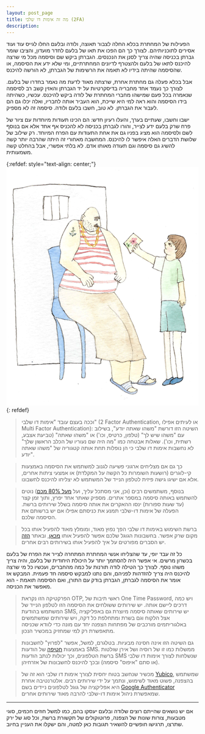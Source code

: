 ```yaml
---
layout: post_page
title: מה זה אימות דו שלבי (2FA)
description: 
---
```


הפעילות של המחתרת בכלא החלה לצבור תאוצה, ולודה ובלעם החלו לגייס עוד ועוד אסירים לתוכניותיהם. לצורך כך הם הפכו את תאו של בלעם לחדר מועדון, והציבו שומר גברתן בכניסה שהיה צריך לסנן את הנכנסים. הגברתן ביקש שם וסיסמה מכל מי שרצה להיכנס לתאו של בלעם ולהצטרף לדיונים המחתרתיים, ומי שלא ידע את הסיסמה, או שהסיסמה שהיתה בידיו לא תאמה את הרשימות של הגברתן, לא הורשה להיכנס.

אבל בכלא פעלה גם מחתרת אחרת, שרצתה מאוד לדעת מה נאמר בחדרו של בלעם. לצורך כך נעמד אחד מחבריה בדיסקרטיות על יד הגברתן והאזין קשב רב לסיסמה שנאמרה בכל פעם שמישהו מחברי המחתרת של לודה ביקש להיכנס. עכשיו, כשהיתה בידו הסיסמה והוא ראה למי היא שייכת, הוא העביר אותה לחבריו, ואלה יכלו גם הם לעבור את הגברתן. לא טוב, חשבו בלעם ולודה. סיסמה זה לא מספיק.

ישבו וחשבו, שעתיים בערך, והעלו רעיון חדש: הם הכינו תעודות מיוחדות עם ציור של פרח שרק בלעם ידע לצייר, והורו לגברתן בכניסה לא להכניס אף אחד אלא אם בנוסף לשם ולסיסמה הוא מציג בפניו גם את אחת התעודות עם הפרח המיוחד. רק שילוב של שלושת הדברים האלה איפשר לו להיכנס. המחשבה מאחורי זה היתה שהרבה יותר קשה להשיג גם סיסמה וגם תעודה מאותו אדם. לא בלתי אפשרי, אבל בהחלט קשה משמעותית.

{:refdef: style="text-align: center;"}
![2fa](/img/2018-03-14-01.png)
{: refdef}

> וככה בעצם עובד "אימות דו שלבי" (2 Factor Authentication, או לעיתים אפילו Multi Factor Authentication): השיטה הזו דורשת "משהו שאתה יודע", בשילוב עם "משהו שיש לך" (טלפון, כרטיס, וכו') או "משהו שאתה" (טביעת אצבע, רשתית, וכו'). שאלות אבטחה כמו "מה היה שם נעוריו של הכלב הראשון שלך" לא נחשבות אימות דו שלבי כי הן נופלות תחת אותה קטגוריה של "משהו שאתה יודע".

> כך גם אם מצליחים ארגוני פשיעה לגנוב למשתמש את הסיסמה באמצעות קי-לוגרים (רושעות השומרות כל הקשה על המקלדת) או אמצעי ציתות אחרים, אלא אם ישיגו גישה פיזית לטלפון הנייד של המשתמש לא יצליחו להיכנס לחשבונו.

> בנוסף, משתמשים רבים (וכן, אני מסתכל עליך, ועל [מעל 80% מכם](https://keepersecurity.com/assets/pdf/Keeper-Mobile-Survey-Infographic.pdf)) נוטים להשתמש באותה סיסמה במספר אתרים. מספיק שאתר אחד יפרץ, ותוך זמן קצר (עד שעות ספורות) ינסו ההאקרים את אותה סיסמה בשלל שירותים ברשת. הפעלה של אימות דו-שלבי תמנע את כניסתם אפילו אם יש ברשותם את הסיסמה שלכם.

> ברשת השימוש באימות דו שלבי הפך נפוץ מאוד, ומומלץ מאוד להפעיל אותו בכל מקום שרק אפשר. בחשבונות הגוגל שלכם אפשר להפעיל אותו [מכאן](https://www.google.com/landing/2step/), ובאתר [הזה](https://www.turnon2fa.com/) יש הסברים מפורטים על איך להפעיל אותו בשירותים רבים אחרים.

כל זה עבד יופי, עד שהצליחו אנשי המחתרת המתחרה לצייר את הפרח של בלעם בכשרון מרשים. אי אפשר היה להסתמך יותר על היכולת היחודית של בלעם, והיה צריך משהו נוסף. לצורך כך הטילה לודה תורנות על כמה מהחברים, ועכשיו כל מי שרצה להיכנס היה צריך להזדהות לפניהם, והם נתנו למבקש סיסמה חד פעמית. המבקש אז אומר את הסיסמה לגברתן, הגברתן בודק עם התורן, ואם הסיסמה תואמת - הוא מאפשר את הכניסה.

> הפרקטיקה הזו נקראת OTP, ראשי תיבות של One Time Password, ויש כמה דרכים ליישם אותה. יש שירותים ששולחים את הסיסמה הזו לטלפון הנייד של המשתמש בהודעת SMS, יש שירותים שאותה סיסמה מיוצרת גם באפליקציה אצל הלקוח וגם בשרת ומתחלפת כל דקה, ויש שירותים שמשתמשים באלגוריתמים מורכבים של מפתחות הצפנה יחד עם מונה כדי לוודא שכניסה מתאפשרת רק למי שמחזיק במכשיר הנכון.

> גם השיטה הזו אינה חסינה מבעיות. בטלגרם, למשל, אפשר "לפרוץ" לחשבונות באמצעות [חטיפה](https://www.wired.com/2016/08/hack-brief-hackers-breach-ultra-secure-messaging-app-telegram-iran/) של הודעות SMS. ממשלות כמו זו של רוסיה ושל אירן שולטות ברשת הטלפונים, וכך יכולות לנתב הודעות SMS שנשלחות לצורך אימות דו שלבי (או סתם "איפוס" סיסמה) ובכך להיכנס לחשבונות של אזרחיהן.

> מכשיר שנחשב בטוח יחסית לצורך אימות דו שלבי הוא זה של [Yubico](https://www.yubico.com/), שמשתמש בהצפנה, פשוט מאוד לשימוש, ונתמך על ידי שירותים רבים. אלטרנטיבה אחרת היא אפליקציה של גוגל לטלפונים ניידים בשם [Google Authenticator ](https://play.google.com/store/apps/details?id=com.google.android.apps.authenticator2)שמאפשרת ניהול אימות דו-שלבי להרבה מאוד שירותים אחרים.

---

אם יש נושאים שהייתם רוצים שלודה ובלעם יעסקו בהם, כמו למשל חוזים חכמים, סוגי מטבעות, צורות שונות של הצפנה, פרוטוקולים של תקשורת ברשת, וכל סוג של ירק שתרצו, תרגישו חופשיים להשאיר תגובות כאן למטה, והם ישקלו את העניין בחיוב.

